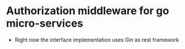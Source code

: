 # Authorization middleware for go micro-services
* Right now the interface implementation uses Gin as rest framework